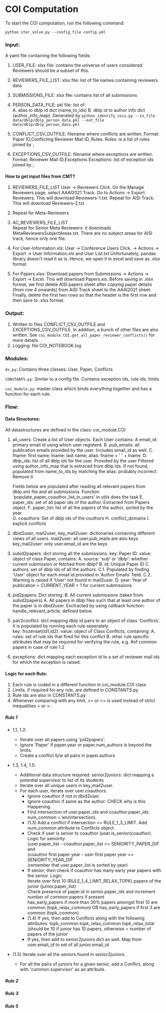 
# COI Computation

To start the COI computation, run the following command:
```
python iter_solve.py --config_file config.yml
```

### Input:
A yaml file containing the following fields:
1. USER_FILE: xlsx file: contains the universe of users considered. Reviewers should be a subset of this.
2. REVIEWERS_FILE_LIST: xlsx file: list of file names containing reviewers data
3. SUBMISSIONS_FILE: xlsx file: contains list of all submissions
4. PERSON_DATA_FILE: pkl file:    list of:  
                                       A. alias to dblp id dict (name_to_ids) 
                                       B. dblp id to author info dict  (author_info_map). 
                                       Generated by ``python identify_cois.py --in_file data/dblp/dblp_person_data.pkl --out_file data/dblp/dblp_person_data.pkl``

5. CONFLICT_CSV_OUTFILE: filename where conflicts are written. 
        Format: Paper ID,Conflicting Reviewer Mail ID, Rules. 
                Rules: is a list of rules joined by ;
6. EXCEPTIONS_CSV_OUTFILE: filename where exceptions are written.
        Format: Reviewer Mail ID,Exceptions
                Exceptions: list of exception ids joined by ;

#### How to get input files from CMT?
1. REVIEWERS_FILE_LIST 
        User -> Reviewers Click. On the Manage Reviewers page, select AAAI2021 Track. Go to Actions -> Export Reviewers. This will download Reviewers-1.txt. Repeat for AISI Track. This will download Reviewers-2.txt

2. Repeat for Meta-Reviewers 
 
3. AC_REVIEWERS_FILE_LIST  
    Repeat for Senior Meta Reviewers: it downloads MetaReviewersSubjectAreas.txt. There are no subject areas for AISI track, hence only one file.

4. For User-Information.xls: User -> Conference Users Click. -> Actions -> Export -> User Information.xls and User List.txt
    Unfortunately,  pandas library doesn't read it as is. Hence, we open it in excel and save as .xlsx format.

5. For Papers.xlsx: Download papers from Submissions -> Actions -> Export -> Excel. 
    This will download Papers.xls. Before saving in .xlsx format, we first delete AISI papers sheet after copying paper details (from row 4 onwards) from AISI Track sheet to the AAAI2021 sheet. Finally, delete the first two rows so that the header is the first row and then save to .xlsx format.



### Output:
1. Written to files CONFLICT_CSV_OUTFILE and EXCEPTIONS_CSV_OUTFILE. In addition, a bunch of other files are also written. See ``coi_module.COI.get_all_paper_reviewer_conflicts()`` for more details.
2. Logging: file COI_NOTEBOOK.log

### Modules:
``ds.py``:  Contains three classes: 
        User, Paper, Conflicts
        
``CONSTANTS.py``: Similar to a config file.
              Contains exception ids, rule ids, limits 

``coi_module.py``: master class which binds everything together and has a function for each rule.

### Flow:

#### Data Structures:
All datastructures are defined in the class: coi_module.COI
1. all_users: Create a list of User objects. Each User contains:
        A email_id: primary email id using which user registerd.
        B. pub_emails: all publication emails provided by the user. Includes email_id as well.
        C. fname: first name; lname: last name; alias: fname + ' ' + lname.
        D. dblp_ids: list of all dblp ids for the user.
                    Provided by the user
                    Filtered using author_info_map that is extraced from dblp ids.
                    If not found, populated from name_to_ids by matching the alias: probably incorrect: Remove it.
       
      Fields below are populated after reading all relevant papers from  dblp.xml file and all submissions.
      Function 'populate_paper_coauthor_list_in_users'  in utils does the task
        E. paper_ids: set of all paper ids of the author. Extracted from Papers object. 
        F. paper_list: list of all the papers of the author, sorted by the year.  
        G. coauthors: Set of dblp ids of the couthors
        H. conflict_domains
        I. explicit conflicts

2. dbid2user, mail2user, key_mail2user: dictionaries containing different views of all users.
                 mail2user: all user.pub_mails are also keys
                 key_mail2user: only user.email_id are the keys
                 
3. subid2papers: dict storing all the submissions. key: Paper ID. value: object of class Paper, contains:
       A. source: 'sub' or 'dblp': whether current submission or fetched from dblp?
       B. id: Unique Paper ID
       C. authors: set of dblp ids of all the authors. 
               C.1. Populated by finding 'User' object for each email id provided in 'Author Emails' field.
               C.2. Warning is raised if 'User' not found in mail2user.
       D. year: Year of publication = CURRENT_YEAR + 1 for current submissions. 
       
4. pid2papers: Dict storing:
        B. All current submissions (taken from subid2papers)
        A. All papers in dblp files such that at least one author of the paper is in dbid2user.
             Exctracted by using callback function: handle_relevant_article, defined below.
        
5. pair2conflict: dict mapping dblp id pairs to an object of class 'Conflicts'. 
                 It is populated by running each rule seperately.        
                 key: frozenset(id1,id2). 
                 value: object of Class Conflicts, containing:
                     A. rules: set of rule ids that fired for this conflict
                     B. other rule specific attributes that may be required for verifying the rule, e.g. #of common papers in case of rule 1.2
                
6. exceptions: dict mapping each exception id to a set of reviewer mail ids for which the exception is raised.

#### Logic for each Rule.
1. Each rule is coded in a different function in coi_module.COI class
2. Limits, if required for any rule, are defined in CONSTANTS.py
3. Rule ids are also in CONSTANTS.py
4. Whenever comparing with any limit, >= or <= is used instead of strict inequalities < or >.

##### Rule 1
 - 1.1,  1.2:
    - Iterate over all papers using 'pid2papers'. 
    - Ignore 'Paper' if paper.year or paper.num_authors is beyond the limits. 
    - Create a conflict b/w all pairs in paper.authors

 - 1.3, 1.4, 1.5: 
    - Additional data structure required: senior2juniors: dict mapping a potential supervisor to list of its students
    - Iterate over all unique users in key_mail2user. 
    - For each user, iterate over user.coauthors. 
        - Ignore coauthor if not in dbid2user. 
        - Ignore coauthor if same as the author: CHECK why is this Happening.
        - Find intersection of user.paper_ids and coauthor.paper_ids. num_common = len(intersection).
        - (1.3) Add a conflict if intersection >= RULE_1_3_LIMIT. Add num_common attribute to Conflicts object.
        - Check if user is senior to coauthor (user.is_senior(coauthor). Logic for seniority: <br>
            (user.paper_list - coauthor.paper_list >= SENIORITY_PAPER_DIF and <br>
            (coauthor first paper year - user first paper year >= SENIORITY_YEAR_DIF <br>
            (remember that user.paper_list is sorted by year) <br>
        - If senior, then check if coauthor has many early year papers with the senior. Logic: <br>
            Iterate over first 10 (RULE_1_4_LIMIT_RELAX_TOPK) papers of the junior (junior.paper_list) <br>
            Check presence of paper.id in senior.paper_ids and increment number of common papers if present <br> 
            has_early_papers if more than 30% papers amongst first 10 are common (topk_relax_common) OR
            has_early_papers if first 3 are common (topk_common)
        - (1.4) If yes, then add to Conflicts along with the following attributes: 
            topk_common
            topk_relax_common
            topk_relax_total (should be 10 if junior has 10 papers, otherwise = number of papers of the junior
        - If yes, then add to senior2juniors dict as well. Map from user.email_id to set of all junior.email_id 
        
 - (1.5) Iterate over all the seniors found in senior2juniors.
    - For all the pairs of juniors for a given senior, add a Conflict, along with 'common supervisor' as an attribute. 

##### Rule 2

##### Rule 3

##### Rule 5


